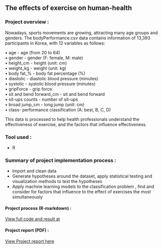 ## The effects of exercise on human-health
### Project overview : 
Nowadays, sports movements are growing, attracting many age groups and genders. The bodyPerformance.csv data contains information of 13,393 participants in Korea, with 12 variables as follows:

  • age - age (from 20 to 64)<br>
  • gender - gender (F: female, M: male)<br>
  • height_cm - height (unit: cm)<br>
  • weight_kg - weight (unit: kg)<br>
  • body fat_% - body fat percentage (%)<br>
  • diastolic - diastolic blood pressure (minutes)<br>
  • systolic - systolic blood pressure (minutes)<br>
  • gripForce - grip force<br>
  • sit and bend forward_cm - sit and bend forward<br>
  • sit-ups counts - number of sit-ups<br>
  • broad jump_cm - long jump (unit: cm)<br>
  • class- performance classification (A: best, B, C, D)
  
This data is processed to help health professionals understand the effectiveness of exercise, and the factors that influence effectiveness.
### Tool used : 
- R
### Summary of project implementation process : 
- Import and clean data
- Generate hypotheses around the dataset, apply statistical testing and visualization methods to test the hypotheses
- Apply machine learning models to the classification problem , find and consider for factors that influence to the effect of exercises the most simultaneously
#### Project process (R-markdown) : 
[View full code and result at ](https://khanhvierus.github.io/The-effects-of-exercise-on-human-health/)
#### Project report (PDF) :
[View Project report here ](Project_Report_Final.pdf)





